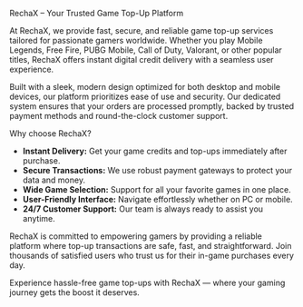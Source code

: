 RechaX – Your Trusted Game Top-Up Platform

At RechaX, we provide fast, secure, and reliable game top-up services tailored for passionate gamers worldwide. Whether you play Mobile Legends, Free Fire, PUBG Mobile, Call of Duty, Valorant, or other popular titles, RechaX offers instant digital credit delivery with a seamless user experience.

Built with a sleek, modern design optimized for both desktop and mobile devices, our platform prioritizes ease of use and security. Our dedicated system ensures that your orders are processed promptly, backed by trusted payment methods and round-the-clock customer support.

Why choose RechaX?

* **Instant Delivery:** Get your game credits and top-ups immediately after purchase.
* **Secure Transactions:** We use robust payment gateways to protect your data and money.
* **Wide Game Selection:** Support for all your favorite games in one place.
* **User-Friendly Interface:** Navigate effortlessly whether on PC or mobile.
* **24/7 Customer Support:** Our team is always ready to assist you anytime.

RechaX is committed to empowering gamers by providing a reliable platform where top-up transactions are safe, fast, and straightforward. Join thousands of satisfied users who trust us for their in-game purchases every day.

Experience hassle-free game top-ups with RechaX — where your gaming journey gets the boost it deserves.
